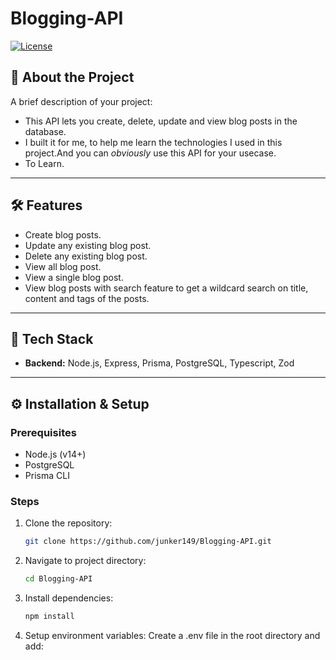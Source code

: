 # Blogging-API

[![License](https://img.shields.io/badge/license-MIT-blue.svg)](LICENSE)

## 📖 About the Project

A brief description of your project:  
- This API lets you create, delete, update and view blog posts in the database.
- I built it for me, to help me learn the technologies I used in this project.And you can *obviously* use this API for your usecase.
- To Learn.

---

## 🛠️ Features

- Create blog posts.
- Update any existing blog post.
- Delete any existing blog post.
- View all blog post.
- View a single blog post.
- View blog posts with search feature to get a wildcard search on title, content and tags of the posts.

---

## 🚀 Tech Stack

- **Backend:** Node.js, Express, Prisma, PostgreSQL, Typescript, Zod

---

## ⚙️ Installation & Setup

### Prerequisites
- Node.js (v14+)
- PostgreSQL
- Prisma CLI

### Steps
1. Clone the repository:
   ```bash
   git clone https://github.com/junker149/Blogging-API.git

2. Navigate to project directory:
    ```bash
    cd Blogging-API

3. Install dependencies:
    ```bash
    npm install

4. Setup environment variables:
Create a .env file in the root directory and add:
    
    